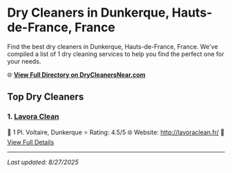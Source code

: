 # Dry Cleaners in Dunkerque, Hauts-de-France, France

Find the best dry cleaners in Dunkerque, Hauts-de-France, France. We've compiled a list of 1 dry cleaning services to help you find the perfect one for your needs.

🌐 **[View Full Directory on DryCleanersNear.com](https://drycleanersnear.com/city/France/Hauts-de-France/Dunkerque)**

## Top Dry Cleaners

### 1. [Lavora Clean](https://drycleanersnear.com/dryCleaner/68ae6782c95ff2c6096b1449/lavora-clean)
📍 1 Pl. Voltaire, Dunkerque
⭐ Rating: 4.5/5
🌐 Website: http://lavoraclean.fr/
🔗 [View Full Details](https://drycleanersnear.com/dryCleaner/68ae6782c95ff2c6096b1449/lavora-clean)


---

*Last updated: 8/27/2025*
